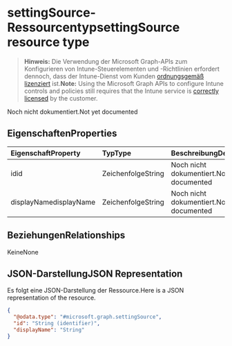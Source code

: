 # <a name="settingsource-resource-type"></a><span data-ttu-id="afbd1-101">settingSource-Ressourcentyp</span><span class="sxs-lookup"><span data-stu-id="afbd1-101">settingSource resource type</span></span>

> <span data-ttu-id="afbd1-102">**Hinweis:** Die Verwendung der Microsoft Graph-APIs zum Konfigurieren von Intune-Steuerelementen und -Richtlinien erfordert dennoch, dass der Intune-Dienst vom Kunden [ordnungsgemäß lizenziert](https://go.microsoft.com/fwlink/?linkid=839381) ist.</span><span class="sxs-lookup"><span data-stu-id="afbd1-102">**Note:** Using the Microsoft Graph APIs to configure Intune controls and policies still requires that the Intune service is [correctly licensed](https://go.microsoft.com/fwlink/?linkid=839381) by the customer.</span></span>

<span data-ttu-id="afbd1-103">Noch nicht dokumentiert.</span><span class="sxs-lookup"><span data-stu-id="afbd1-103">Not yet documented</span></span>
## <a name="properties"></a><span data-ttu-id="afbd1-104">Eigenschaften</span><span class="sxs-lookup"><span data-stu-id="afbd1-104">Properties</span></span>
|<span data-ttu-id="afbd1-105">Eigenschaft</span><span class="sxs-lookup"><span data-stu-id="afbd1-105">Property</span></span>|<span data-ttu-id="afbd1-106">Typ</span><span class="sxs-lookup"><span data-stu-id="afbd1-106">Type</span></span>|<span data-ttu-id="afbd1-107">Beschreibung</span><span class="sxs-lookup"><span data-stu-id="afbd1-107">Description</span></span>|
|:---|:---|:---|
|<span data-ttu-id="afbd1-108">id</span><span class="sxs-lookup"><span data-stu-id="afbd1-108">id</span></span>|<span data-ttu-id="afbd1-109">Zeichenfolge</span><span class="sxs-lookup"><span data-stu-id="afbd1-109">String</span></span>|<span data-ttu-id="afbd1-110">Noch nicht dokumentiert.</span><span class="sxs-lookup"><span data-stu-id="afbd1-110">Not yet documented</span></span>|
|<span data-ttu-id="afbd1-111">displayName</span><span class="sxs-lookup"><span data-stu-id="afbd1-111">displayName</span></span>|<span data-ttu-id="afbd1-112">Zeichenfolge</span><span class="sxs-lookup"><span data-stu-id="afbd1-112">String</span></span>|<span data-ttu-id="afbd1-113">Noch nicht dokumentiert.</span><span class="sxs-lookup"><span data-stu-id="afbd1-113">Not yet documented</span></span>|

## <a name="relationships"></a><span data-ttu-id="afbd1-114">Beziehungen</span><span class="sxs-lookup"><span data-stu-id="afbd1-114">Relationships</span></span>
<span data-ttu-id="afbd1-115">Keine</span><span class="sxs-lookup"><span data-stu-id="afbd1-115">None</span></span>
## <a name="json-representation"></a><span data-ttu-id="afbd1-116">JSON-Darstellung</span><span class="sxs-lookup"><span data-stu-id="afbd1-116">JSON Representation</span></span>
<span data-ttu-id="afbd1-117">Es folgt eine JSON-Darstellung der Ressource.</span><span class="sxs-lookup"><span data-stu-id="afbd1-117">Here is a JSON representation of the resource.</span></span>
<!-- {
  "blockType": "resource",
  "@odata.type": "microsoft.graph.settingSource"
}
-->
``` json
{
  "@odata.type": "#microsoft.graph.settingSource",
  "id": "String (identifier)",
  "displayName": "String"
}
```



